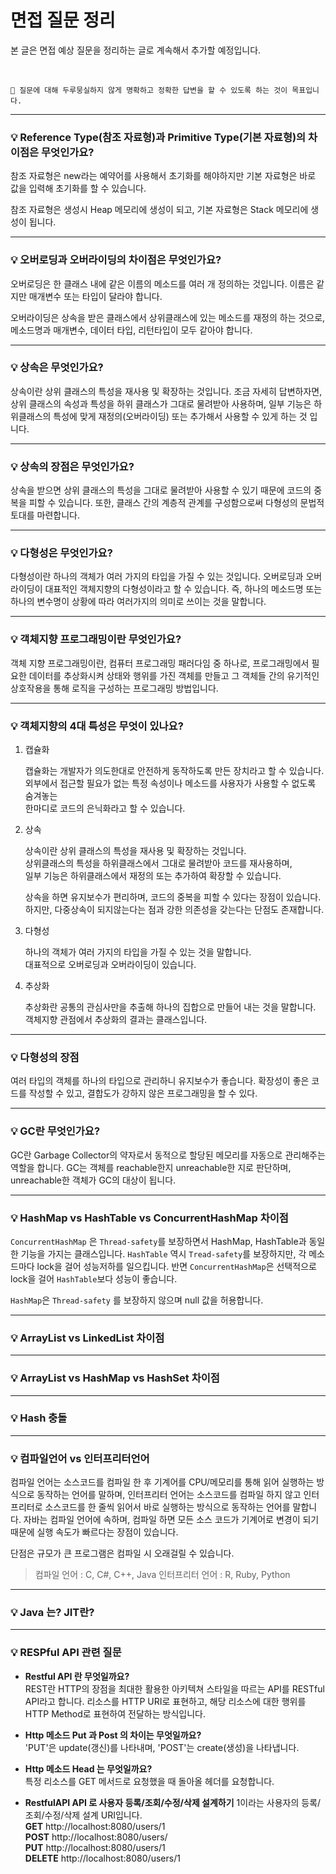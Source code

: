 # 면접 질문 정리
본 글은 면접 예상 질문을 정리하는 글로 계속해서 추가할 예정입니다. 

<br>

    🎃 질문에 대해 두루뭉실하지 않게 명확하고 정확한 답변을 할 수 있도록 하는 것이 목표입니다.  

<hr>


### 💡 **Reference Type(참조 자료형)과 Primitive Type(기본 자료형)의 차이점은 무엇인가요?**

참조 자료형은 new라는 예약어를 사용해서 초기화를 해야하지만 기본 자료형은 바로 값을 입력해 초기화를 할 수 있습니다. 

참조 자료형은 생성시 Heap 메모리에 생성이 되고, 기본 자료형은 Stack 메모리에 생성이 됩니다. 

* * * 

### 💡 **오버로딩과 오버라이딩의 차이점은 무엇인가요?**

오버로딩은 한 클래스 내에 같은 이름의 메소드를 여러 개 정의하는 것입니다. 이름은 같지만 매개변수 또는 타입이 달라야 합니다.



오버라이딩은 상속을 받은 클래스에서 상위클래스에 있는 메소드를 재정의 하는 것으로, 메소드명과 매개변수, 데이터 타입, 리턴타입이 모두 같아야 합니다. 

* * * 

###  💡 **상속은 무엇인가요?**

상속이란 상위 클래스의 특성을 재사용 및 확장하는 것입니다. 조금 자세히 답변하자면, 상위 클래스의 속성과 특성을 하위 클래스가 그대로 물려받아 사용하며, 일부 기능은 하위클래스의 특성에 맞게 재정의(오버라이딩) 또는 추가해서 사용할 수 있게 하는 것 입니다. 

* * * 

### 💡 **상속의 장점은 무엇인가요?**

상속을 받으면 상위 클래스의 특성을 그대로 물려받아 사용할 수 있기 때문에 코드의 중복을 피할 수 있습니다. 또한, 클래스 간의 계층적 관계를 구성함으로써 다형성의 문법적 토대를 마련합니다. 

* * * 


### 💡 **다형성은 무엇인가요?**

다형성이란 하나의 객체가 여러 가지의 타입을 가질 수 있는 것입니다. 오버로딩과 오버라이딩이 대표적인 객체지향의 다형성이라고 할 수 있습니다. 즉, 하나의 메소드명 또는 하나의 변수명이 상황에 따라 여러가지의 의미로 쓰이는 것을 말합니다. 

* * * 

### 💡 **객체지향 프로그래밍이란 무엇인가요?**

객체 지향 프로그래밍이란, 컴퓨터 프로그래밍 패러다임 중 하나로, 프로그래밍에서 필요한 데이터를 추상화시켜 상태와 행위를 가진 객체를 만들고 그 객체들 간의 유기적인 상호작용을 통해 로직을 구성하는 프로그래밍 방법입니다. 

* * * 

### 💡 **객체지향의 4대 특성은 무엇이 있나요?**

1. 캡슐화

    캡슐화는 개발자가 의도한대로 안전하게 동작하도록 만든 장치라고 할 수 있습니다. <br>
    외부에서 접근할 필요가 없는 특정 속성이나 메소드를 사용자가 사용할 수 없도록 숨겨놓는<br> 한마디로 코드의 은닉화라고 할 수 있습니다. 



2. 상속

    상속이란 상위 클래스의 특성을 재사용 및 확장하는 것입니다. <br> 상위클래스의 특성을 하위클래스에서 그대로 물려받아 코드를 재사용하며,<br> 일부 기능은 하위클래스에서 재정의 또는 추가하여 확장할 수 있습니다. 



    상속을 하면 유지보수가 편리하며, 코드의 중복을 피할 수 있다는 장점이 있습니다. <br> 하지만, 다중상속이 되지않는다는 점과 강한 의존성을 갖는다는 단점도 존재합니다. 



3. 다형성

    하나의 객체가 여러 가지의 타입을 가질 수 있는 것을 말합니다. <br> 대표적으로 오버로딩과 오버라이딩이 있습니다. 



4. 추상화

    추상화란 공통의 관심사만을 추출해 하나의 집합으로 만들어 내는 것을 말합니다. <br> 객체지향 관점에서 추상화의 결과는 클래스입니다. 

* * * 

### 💡 **다형성의 장점**
여러 타입의 객체를 하나의 타입으로 관리하니 유지보수가 좋습니다. 확장성이 좋은 코드를 작성할 수 있고, 결합도가 강하지 않은 프로그래밍을 할 수 있다. 

* * * 

### 💡 **GC란 무엇인가요?**

GC란 Garbage Collector의 약자로서 동적으로 할당된 메모리를 자동으로 관리해주는 역할을 합니다. GC는 객체를 reachable한지 unreachable한 지로 판단하며, unreachable한 객체가 GC의 대상이 됩니다. 

* * * 

### 💡 **HashMap vs HashTable vs ConcurrentHashMap 차이점**
`ConcurrentHashMap` 은 `Thread-safety`를 보장하면서 HashMap, HashTable과 동일한 기능을 가지는 클래스입니다. `HashTable` 역시 `Tread-safety`를 보장하지만, 각 메소드마다 lock을 걸어 성능저하를 일으킵니다. 반면 `ConcurrentHashMap`은 선택적으로 lock을 걸어 `HashTable`보다 성능이 좋습니다.

`HashMap`은 `Thread-safety` 를 보장하지 않으며 null 값을 허용합니다.
* * * 

### 💡 **ArrayList vs LinkedList  차이점**

* * * 

### 💡 **ArrayList vs HashMap vs HashSet 차이점**

* * * 

### 💡 **Hash 충돌**

* * * 

### 💡 **컴파일언어 vs 인터프리터언어**
컴파일 언어는 소스코드를 컴파일 한 후 기계어를 CPU/메모리를 통해 읽어 실행하는 방식으로 동작하는 언어를 말하며, 인터프리터 언어는 소스코드를 컴파일 하지 않고 인터프리터로 소스코드를 한 줄씩 읽어서 바로 실행하는 방식으로 동작하는 언어를 말합니다. 자바는 컴파일 언어에 속하며, 컴파일 하면 모든 소스 코드가 기계어로 변경이 되기 때문에 실행 속도가 빠르다는 장점이 있습니다. 

단점은 규모가 큰 프로그램은 컴파일 시 오래걸릴 수 있습니다. 

> 컴파일 언어 : C, C#, C++, Java
> 인터프리터 언어 : R, Ruby, Python

* * * 

### 💡 **Java 는? JIT란?**

* * *
### 💡 **RESPful API 관련 질문** <br>


* **Restful API 란 무엇일까요?** <br>
REST란 HTTP의 장점을 최대한 활용한 아키텍쳐 스타일을 따르는 API를 RESTful API라고 합니다. 리소스를 HTTP URI로 표현하고, 해당 리소스에 대한 행위를 HTTP Method로 표현하여 전달하는 방식입니다. 


* **Http 메소드 Put 과 Post 의 차이는 무엇일까요?** <br>
'PUT'은 update(갱신)를 나타내며, 'POST'는 create(생성)을 나타냅니다. 

* **Http 메소드 Head 는 무엇일까요?** <br>
특정 리소스를 GET 메서드로 요청했을 때 돌아올 헤더를 요청합니다. 

* **RestfulAPI API 로 사용자 등록/조회/수정/삭제 설계하기**
    1이라는 사용자의 등록/조회/수정/삭제 설계 URI입니다. <br>
**GET** http://localhost:8080/users/1 <br>
**POST** http://localhost:8080/users/ <br>
**PUT** http://localhost:8080/users/1 <br>
**DELETE** http://localhost:8080/users/1 <br>



